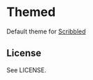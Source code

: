 # Themed

Default theme for [Scribbled](https://github.com/sirprize/scribbled)

## License

See LICENSE.